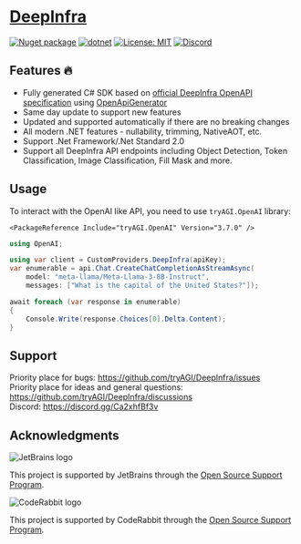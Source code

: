 # [DeepInfra](https://deepinfra.com/docs/deep_infra_api)

[![Nuget package](https://img.shields.io/nuget/vpre/DeepInfra)](https://www.nuget.org/packages/DeepInfra/)
[![dotnet](https://github.com/tryAGI/DeepInfra/actions/workflows/dotnet.yml/badge.svg?branch=main)](https://github.com/tryAGI/DeepInfra/actions/workflows/dotnet.yml)
[![License: MIT](https://img.shields.io/github/license/tryAGI/DeepInfra)](https://github.com/tryAGI/DeepInfra/blob/main/LICENSE.txt)
[![Discord](https://img.shields.io/discord/1115206893015662663?label=Discord&logo=discord&logoColor=white&color=d82679)](https://discord.gg/Ca2xhfBf3v)

## Features 🔥
- Fully generated C# SDK based on [official DeepInfra OpenAPI specification](https://api.deepinfra.com/openapi.json) using [OpenApiGenerator](https://github.com/HavenDV/OpenApiGenerator)
- Same day update to support new features
- Updated and supported automatically if there are no breaking changes
- All modern .NET features - nullability, trimming, NativeAOT, etc.
- Support .Net Framework/.Net Standard 2.0
- Support all DeepInfra API endpoints including Object Detection, Token Classification, Image Classification, Fill Mask and more.

## Usage

To interact with the OpenAI like API, you need to use `tryAGI.OpenAI` library:
```
<PackageReference Include="tryAGI.OpenAI" Version="3.7.0" />
```
```csharp
using OpenAI;

using var client = CustomProviders.DeepInfra(apiKey);
var enumerable = api.Chat.CreateChatCompletionAsStreamAsync(
    model: "meta-llama/Meta-Llama-3-8B-Instruct",
    messages: ["What is the capital of the United States?"]);

await foreach (var response in enumerable)
{
    Console.Write(response.Choices[0].Delta.Content);
}
```

## Support

Priority place for bugs: https://github.com/tryAGI/DeepInfra/issues  
Priority place for ideas and general questions: https://github.com/tryAGI/DeepInfra/discussions  
Discord: https://discord.gg/Ca2xhfBf3v  

## Acknowledgments

![JetBrains logo](https://resources.jetbrains.com/storage/products/company/brand/logos/jetbrains.png)

This project is supported by JetBrains through the [Open Source Support Program](https://jb.gg/OpenSourceSupport).

![CodeRabbit logo](https://opengraph.githubassets.com/1c51002d7d0bbe0c4fd72ff8f2e58192702f73a7037102f77e4dbb98ac00ea8f/marketplace/coderabbitai)

This project is supported by CodeRabbit through the [Open Source Support Program](https://github.com/marketplace/coderabbitai).